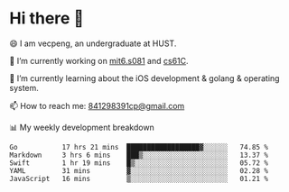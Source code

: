 
# Hi there 👋
😄 I am vecpeng, an undergraduate at HUST.

🔭 I’m currently working on [mit6.s081](https://pdos.csail.mit.edu/6.S081/2020/) and [cs61C](https://inst.eecs.berkeley.edu/~cs61c/fa21/).

🌱 I’m currently learning about the iOS development & golang & operating system.

📫 How to reach me: 841298391cp@gmail.com

📊 My weekly development breakdown
<!--START_SECTION:waka-->
```text
Go           17 hrs 21 mins  ██████████████████▓░░░░░░   74.85 % 
Markdown     3 hrs 6 mins    ███▒░░░░░░░░░░░░░░░░░░░░░   13.37 % 
Swift        1 hr 19 mins    █▒░░░░░░░░░░░░░░░░░░░░░░░   05.72 % 
YAML         31 mins         ▓░░░░░░░░░░░░░░░░░░░░░░░░   02.28 % 
JavaScript   16 mins         ▒░░░░░░░░░░░░░░░░░░░░░░░░   01.21 % 
```
<!--END_SECTION:waka-->